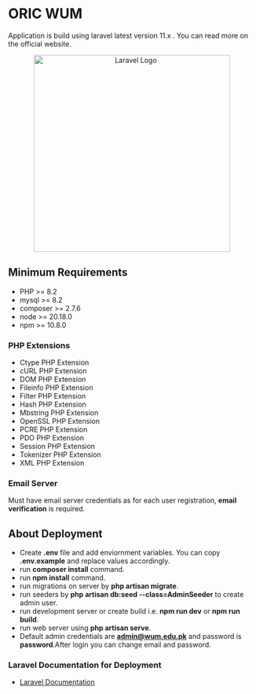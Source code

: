 # ORIC WUM
<p>
Application is build using laravel latest version 11.x . You can read more on the official website.
</p>
<p align="center"><a href="https://laravel.com" target="_blank"><img src="https://raw.githubusercontent.com/laravel/art/master/logo-lockup/5%20SVG/2%20CMYK/1%20Full%20Color/laravel-logolockup-cmyk-red.svg" width="400" alt="Laravel Logo"></a></p>

## Minimum Requirements
- PHP >= 8.2
- mysql >= 8.2
- composer >= 2.7.6
- node >= 20.18.0
- npm >= 10.8.0

### PHP Extensions
- Ctype PHP Extension
- cURL PHP Extension
- DOM PHP Extension
- Fileinfo PHP Extension
- Filter PHP Extension
- Hash PHP Extension
- Mbstring PHP Extension
- OpenSSL PHP Extension
- PCRE PHP Extension
- PDO PHP Extension
- Session PHP Extension
- Tokenizer PHP Extension
- XML PHP Extension

### Email Server
Must have email server credentials as for each user registration, **email verification** is required.

## About Deployment



- Create **.env** file and add enviornment variables. You can copy **.env.example** and replace values accordingly. 
- run **composer install** command.
- run **npm install** command.
- run migrations on server by **php artisan migrate**.
- run seeders by **php artisan db:seed --class=AdminSeeder** to create admin user.
- run development server or create build i.e. **npm run dev** or **npm run build**.
- run web server using **php artisan serve**.
- Default admin credentials are **admin@wum.edu.pk** and password is **password**.After login you can change email and password.

### Laravel Documentation for Deployment
- [Laravel Documentation](https://laravel.com/docs/11.x/deployment)